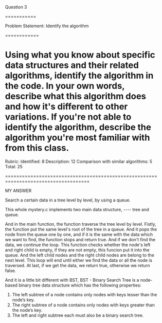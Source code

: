Question 3

===========

Problem Statement: Identify the algorithm 

============

Using what you know about specific data structures and their related algorithms, identify the algorithm in the code. In
your own words, describe what this algorithm does and how it's different to other variations. If you're not able to
identify the algorithm, describe the algorithm you're most familiar with from this class.
============

Rubric:
Identified: 8
Description: 12
Comparison with similar algorithms: 5
Total: 25

====================================================================================

MY ANSWER

Search a certain data in a tree level by level, by using a queue.

This whole mystery.c implements two main data structure, ---- tree and queue.

And in the main function, the function traverse the tree level by level. Fistly, the function put the same level's root of the tree in a queue. And it pops the node from the queue one by one, and if it is the same with the data which we want to find, the function stops and return true. And if we don't find the data, we continue the loop. This function checks whether the node's left and right child is empty, if they are not empty, this funcion put it into the queue. And the left child nodes and the right child nodes are belong to the next level. This loop will end until either we find the data or all the node is traversed. At last, if we get the data, we return true, otherwise we return false.

And it is a little bit different with BST, BST - Binary Search Tree is a node-based binary tree data structure which has the following properties:
1. The left subtree of a node contains only nodes with keys lesser than the node’s key.
2. The right subtree of a node contains only nodes with keys greater than the node’s key.
3. The left and right subtree each must also be a binary search tree.